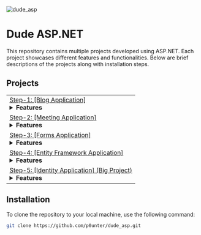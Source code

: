 ![dude_asp](https://github.com/user-attachments/assets/04806865-e611-4e98-b08d-3c2ae0f8ec44)
# Dude ASP.NET
This repository contains multiple projects developed using ASP.NET. Each project showcases different features and functionalities. Below are brief descriptions of the projects along with installation steps.

## Projects

<table>
   <tr>
      <td>
         <a href="https://github.com/p0unter/dude_aspnet/tree/main/step-1-example">Step-1: [Blog Application]</a>
         <details>
            <summary><strong>Features</strong></summary>
            <ul>
               <li>
                  Showing data from the model store on the page.
               </li>
               <li>
                   Use Bootstrap
               </li>
            </ul>
         </details>
      </td>
   </tr>
   <tr>
      <td>
         <a href="https://github.com/p0unter/dude_aspnet/tree/main/_2_meetapp">Step-2: [Meeting Application]</a>
         <details>
            <summary><strong>Features</strong></summary>
            <ul>
               <li>
                  Join Meeting
               </li>
               <li>
                  View Meetings
               </li>
               <li>
                  View Participants
               </li>
               <li>
                   Use Bootstrap
               </li>
            </ul>
         </details>
      </td>
   </tr>
   <tr>
      <td>
         <a href="https://github.com/p0unter/dude_aspnet/tree/main/_3_formsapp">Step-3: [Forms Application]</a>
         <details>
            <summary><strong>Features</strong></summary>
            <ul>
               <li>
                  Product Add
               </li>
               <li>
                  Product Delete
               </li>
               <li>
                  Product Edit
               </li>
               <li>
                  Product List
               </li>
               <li>
                  Image Add
               </li>
               <li>
                  Validations
               </li>
            </ul>
         </details>
      </td>
   </tr>
   <tr>
      <td>
         <a href="https://github.com/p0unter/dude_aspnet/tree/main/_3_formsapp">Step-4: [Entity Framework Application]</a>
         <details>
            <summary><strong>Features</strong></summary>
            <ul>
               <li>
                  Database Student Add
               </li>
               <li>
                  Database Student Delete
               </li>
               <li>
                  Database Student Edit
               </li>
               <li>
                  Database Student List
               </li>
            </ul>
         </details>
      </td>
   </tr>
   <tr>
      <td>
         <a href="https://github.com/p0unter/dude_aspnet/tree/main/_5_entity">Step-5: [Identity Application] (Big Project)</a>
         <details>
            <summary><strong>Features</strong></summary>
            <ul>
               <li>
                  Identity Use
               </li>
               <li>
                  Custom Tag Helper
               </li>
               <li>
                  Entity Framework Use
               </li>
               <li>
                  Create User
               </li>
               <li>
                  Create Role
               </li>
               <li>
                  User Role Match
               </li>
               <li>
                  Use SQLite
               </li>
               <li>
                  Authentication
               </li>
               <li>
                  Email Verification (Add your own API service to make it work.)
               </li>
               <li>
                  Reset Password (Add your own API service to make it work.)
               </li>
            </ul>
         </details>
      </td>
   </tr>
</table>


## Installation

To clone the repository to your local machine, use the following command:

```bash
git clone https://github.com/p0unter/dude_asp.git
